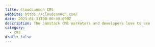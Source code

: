 ```yaml
---
title: Cloudcannon CMS
website: https://cloudcannon.com/
date: 2023-01-31T00:00:00.000Z
description: The Jamstack CMS marketers and developers love to use
category: 
  - cms
draft: false
---
```

